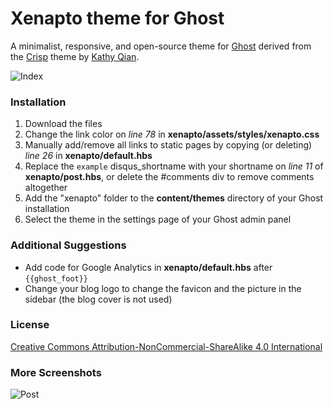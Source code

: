# Xenapto theme for Ghost

A minimalist, responsive, and open-source theme for [Ghost](http://ghost.org) derived from the [Crisp](https://github.com/kathyqian/crisp-ghost-theme) theme by [Kathy Qian](http://kathyqian.com).

![Index](https://raw.github.com/kathyqian/crisp-ghost-theme/master/index.png)

### Installation

1. Download the files
2. Change the link color on *line 78* in **xenapto/assets/styles/xenapto.css**
3. Manually add/remove all links to static pages by copying (or deleting) *line 26* in **xenapto/default.hbs**
4. Replace the `example` disqus_shortname with your shortname on *line 11* of **xenapto/post.hbs**, or delete the #comments div to remove comments altogether
5. Add the "xenapto" folder to the **content/themes** directory of your Ghost installation
6. Select the theme in the settings page of your Ghost admin panel

### Additional Suggestions

* Add code for Google Analytics in **xenapto/default.hbs** after `{{ghost_foot}}`
* Change your blog logo to change the favicon and the picture in the sidebar (the blog cover is not used)

### License

[Creative Commons Attribution-NonCommercial-ShareAlike 4.0 International](http://creativecommons.org/licenses/by-nc-sa/4.0/)

### More Screenshots

![Post](https://raw.github.com/kathyqian/crisp-ghost-theme/master/post.png)
